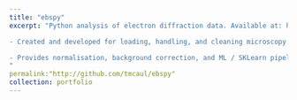 ```yaml
---
title: "ebspy"
excerpt: "Python analysis of electron diffraction data. Available at: https://github.com/tmcaul/ebspy

- Created and developed for loading, handling, and cleaning microscopy data.

- Provides normalisation, background correction, and ML / SKLearn pipelines for characterisation and dataset decomposition.
"
permalink:"http://github.com/tmcaul/ebspy"
collection: portfolio
---
```


